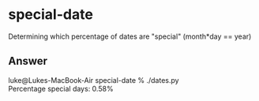 # special-date
Determining which percentage of dates are "special" (month*day == year)

## Answer

luke@Lukes-MacBook-Air special-date % ./dates.py  
Percentage special days: 0.58%
